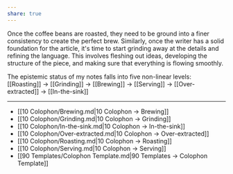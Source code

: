 ```yaml
---
share: true
---
```

Once the coffee beans are roasted, they need to be ground into a finer consistency to create the perfect brew. Similarly, once the writer has a solid foundation for the article, it's time to start grinding away at the details and refining the language. This involves fleshing out ideas, developing the structure of the piece, and making sure that everything is flowing smoothly.

The epistemic status of my notes falls into five non-linear levels: [[Roasting]] -> [[Grinding]] -> [[Brewing]] -> [[Serving]] -> [[Over-extracted]] -> [[In-the-sink]]

---
- [[10 Colophon/Brewing.md|10 Colophon → Brewing]]
- [[10 Colophon/Grinding.md|10 Colophon → Grinding]]
- [[10 Colophon/In-the-sink.md|10 Colophon → In-the-sink]]
- [[10 Colophon/Over-extracted.md|10 Colophon → Over-extracted]]
- [[10 Colophon/Roasting.md|10 Colophon → Roasting]]
- [[10 Colophon/Serving.md|10 Colophon → Serving]]
- [[90 Templates/Colophon Template.md|90 Templates → Colophon Template]]
